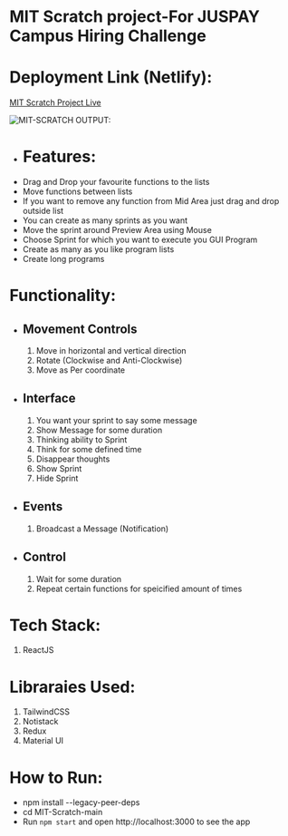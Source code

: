 # MIT Scratch project-For JUSPAY Campus Hiring Challenge 

# Deployment Link (Netlify):
[MIT Scratch Project Live](https://mit-scratchproject.netlify.app/)

![MIT-SCRATCH OUTPUT:](https://github.com/user-attachments/assets/83300ca3-bab0-4857-82bc-ad834422036e)

* # Features:
- Drag and Drop your favourite functions to the lists
- Move functions between lists
- If you want to remove any function from Mid Area just drag and drop outside list
- You can create as many sprints as you want
- Move the sprint around Preview Area using Mouse
- Choose Sprint for which you want to execute you GUI Program
- Create as many as you like program lists
- Create long programs

# Functionality:

* ## Movement Controls
  1. Move in horizontal and vertical direction
  2. Rotate (Clockwise and Anti-Clockwise)
  3. Move as Per coordinate

* ## Interface
  1. You want your sprint to say some message
  2. Show Message for some duration
  3. Thinking ability to Sprint
  4. Think for some defined time
  5. Disappear thoughts
  6. Show Sprint
  7.  Hide Sprint
 
* ## Events
  1. Broadcast a Message (Notification)
  
* ## Control
  1. Wait for some duration
  2. Repeat certain functions for speicified amount of times

# Tech Stack:
1. ReactJS

# Libraraies Used:
1. TailwindCSS
2. Notistack
3. Redux
4. Material UI
   
# How to Run:
- npm install --legacy-peer-deps
- cd MIT-Scratch-main
- Run `npm start` and open http://localhost:3000 to see the app

